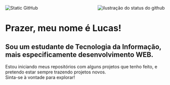 <img src="https://img.shields.io/static/v1?label=Overview&message=bonfantelucas&color=002333&style=for-the-badge&logo=GitHub" alt="Static GitHub">
<img align='right' src="https://github-readme-stats.vercel.app/api?username=bonfantelucas&show_icons=true&title_color=002333&text_color=159A9C&icon_color=002333&bg_color=B4BEC9&cache_seconds=2300" alt="ilustração do status do github">

# Prazer, meu nome é Lucas!

## Sou um estudante de Tecnologia da Informação, mais especificamente desenvolvimento WEB.

Estou iniciando meus repositórios com alguns projetos que tenho feito, e pretendo estar sempre trazendo projetos novos.  
Sinta-se à vontade para explorar!

